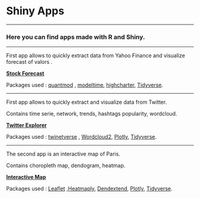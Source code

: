 # Shiny Apps
***
### Here you can find apps made with **R** and **Shiny**.

***

First app allows to quickly extract data from Yahoo Finance and visualize forecast of valors .


[**Stock Forecast**](https://pierre-api.shinyapps.io/stock_forecast/ "Stock Forecast")

Packages used :  [quantmod](http://twinetverse.john-coene.com/ "collect, build and visualise Twitter networks") , [modeltime](https://cran.r-project.org/web/packages/wordcloud2/vignettes/wordcloud.html "modeltime is part of the Tidymodel ecosystem"), [highcharter](https://plotly.com/r/ "Plotly R"), [Tidyverse](https://www.tidyverse.org/ "Tidyverse").

***

First app allows to quickly extract and visualize data from Twitter.

Contains time serie, network, trends, hashtags popularity, wordcloud.

[**Twitter Explorer**](https://pierre-api.shinyapps.io/twitter_explorer/ "Twitter Explorer")

Packages used :  [twinetverse](http://twinetverse.john-coene.com/ "collect, build and visualise Twitter networks") , [Wordcloud2](https://cran.r-project.org/web/packages/wordcloud2/vignettes/wordcloud.html "Wordcloud2"), [Plotly](https://plotly.com/r/ "Plotly R"), [Tidyverse](https://www.tidyverse.org/ "Tidyverse").

***

The second app is an interactive map of Paris. 

Contains choropleth map, dendogram, heatmap.

[**Interactive Map**](https://pierre-api.shinyapps.io/arrondissements/ "Interactive Map")

Packages used :  [Leaflet](http://rstudio.github.io/leaflet/ "Leaflet for R") ,[Heatmaply](https://cran.r-project.org/web/packages/heatmaply/vignettes/heatmaply.html "Heatmaply"),  [Dendextend](https://cran.r-project.org/web/packages/dendextend/vignettes/dendextend.html "Dendextend R"), [Plotly](https://plotly.com/r/ "Plotly R"), [Tidyverse](https://www.tidyverse.org/ "Tidyverse").


